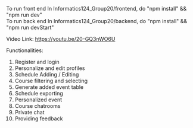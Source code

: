 To run front end In Informatics124_Group20/frontend, do "npm install" && "npm run dev" <br />
To run back end In Informatics124_Group20/backend, do "npm install" && "npm run devStart"

Video Link: https://youtu.be/20-GQ3nWO6U

Functionalities:
  1. Register and login
  2. Personalize and edit profiles
  3. Schedule Adding / Editing
  4. Course filtering and selecting
  5. Generate added event table
  6. Schedule exporting
  7. Personalized event
  8. Course chatrooms
  9. Private chat
  10. Providing feedback
